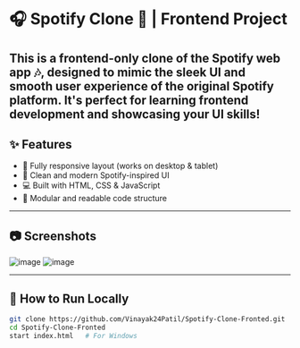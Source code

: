 # 🎧 Spotify Clone 🎨 | Frontend Project
This is a frontend-only clone of the Spotify web app 🎶, designed to mimic the sleek UI and smooth user experience of the original Spotify platform. It's perfect for learning frontend development and showcasing your UI skills!
---

## ✨ Features

- 📱 Fully responsive layout (works on desktop & tablet)
- 🎨 Clean and modern Spotify-inspired UI
- 💻 Built with HTML, CSS & JavaScript
- 🧩 Modular and readable code structure

---

## 📷 Screenshots

![image](https://github.com/user-attachments/assets/8e035f57-a309-4734-ade2-d516e96617a8)
![image](https://github.com/user-attachments/assets/bb8e7799-afb7-4efb-a756-c9e49cad3f69)


---

## 🚀 How to Run Locally

```bash
git clone https://github.com/Vinayak24Patil/Spotify-Clone-Fronted.git
cd Spotify-Clone-Fronted
start index.html   # For Windows
